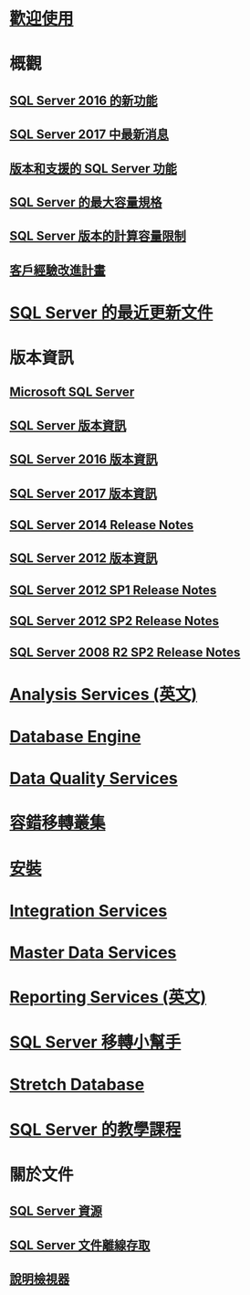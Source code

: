 # [歡迎使用](sql-server-technical-documentation.md)

# 概觀
## [SQL Server 2016 的新功能](what-s-new-in-sql-server-2016.md)
## [SQL Server 2017 中最新消息](what-s-new-in-sql-server-2017.md)
## [版本和支援的 SQL Server 功能](editions-and-components-of-sql-server-2016.md)
## [SQL Server 的最大容量規格](maximum-capacity-specifications-for-sql-server.md)
## [SQL Server 版本的計算容量限制](compute-capacity-limits-by-edition-of-sql-server.md)
## [客戶經驗改進計畫](customer-experience-improvement-program-for-sql-server-data-tools.md)

# [SQL Server 的最近更新文件](sql-server-new-updated-sql-docs-pr.md)

# 版本資訊

## [Microsoft SQL Server](../release-notes/microsoft-sql-server.md)
## [SQL Server 版本資訊](../release-notes/sql-server-release-notes.md)
## [SQL Server 2016 版本資訊](sql-server-2016-release-notes.md)
## [SQL Server 2017 版本資訊](sql-server-2017-release-notes.md)

## [SQL Server 2014 Release Notes](../release-notes/sql-server-2014-release-notes.md)
## [SQL Server 2012 版本資訊](../release-notes/sql-server-2012-release-notes.md)
## [SQL Server 2012 SP1 Release Notes](../release-notes/sql-server-2012-sp1-release-notes.md)
## [SQL Server 2012 SP2 Release Notes](../release-notes/sql-server-2012-sp2-release-notes.md)
## [SQL Server 2008 R2 SP2 Release Notes](../release-notes/sql-server-2008-r2-sp2-release-notes.md)

# [Analysis Services (英文)](../analysis-services/analysis-services.md)
# [Database Engine](../database-engine/configure-windows/sql-server-database-engine.md)
# [Data Quality Services](../data-quality-services/data-quality-services.md)
# [容錯移轉叢集](../sql-server/failover-clusters/automatic-page-repair-availability-groups-database-mirroring.md)
# [安裝](../sql-server/install/planning-a-sql-server-installation.md)
# [Integration Services](../integration-services/sql-server-integration-services.md)
# [Master Data Services](../master-data-services/master-data-services-installation-and-configuration.md)
# [Reporting Services (英文)](../reporting-services/create-deploy-and-manage-mobile-and-paginated-reports.md)
# [SQL Server 移轉小幫手](../ssma/sql-server-migration-assistant.md)
# [Stretch Database](../sql-server/stretch-database/stretch-database.md)
# [SQL Server 的教學課程](tutorials-for-sql-server-2016.md)

# 關於文件
## [SQL Server 資源](sql-server-resources.md)
## [SQL Server 文件離線存取](sql-server-documentation-offline-access.md)
## [說明檢視器](../release-notes/sql-server-help-installation.md)
